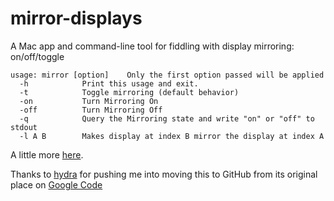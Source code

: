 mirror-displays
===============

A Mac app and command-line tool for fiddling with display mirroring: on/off/toggle

```
usage: mirror [option]    Only the first option passed will be applied
  -h            Print this usage and exit.
  -t            Toggle mirroring (default behavior)
  -on           Turn Mirroring On
  -off          Turn Mirroring Off
  -q            Query the Mirroring state and write "on" or "off" to stdout
  -l A B        Makes display at index B mirror the display at index A
```

A little more [here](http://www.fabiancanas.com/Projects/MirrorDisplays/).

Thanks to [hydra](https://github.com/hydra) for pushing me into moving this to GitHub from its original place on [Google Code](https://code.google.com/p/mirror-displays/)

